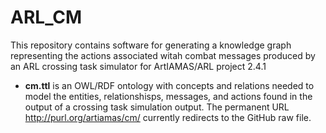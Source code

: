# ARL_CM

This repository contains software for generating a knowledge graph representing the actions associated witah combat messages produced by an ARL crossing task simulator for ArtIAMAS/ARL project 2.4.1

 * **cm.ttl** is an OWL/RDF ontology with concepts and relations needed to model the entities, relationshisps, messages, and actions found in the output of a crossing task simulation output.  The permanent URL http://purl.org/artiamas/cm/ currently redirects to the GitHub raw file.



